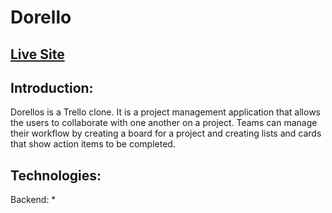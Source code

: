 # Dorello

## [Live Site](https://dorellokp.herokuapp.com/#/)

## Introduction:
Dorellos is a Trello clone. It is a project management application that allows the users to collaborate with one another on a project. Teams can manage their workflow by creating a board for a project and creating lists and cards that show action items to be completed. 

## Technologies:
Backend:
*
